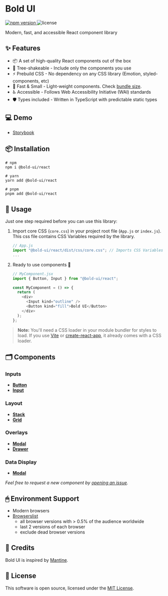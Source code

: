 # Bold UI

<p>
  <a href="https://www.npmjs.com/package/@bold-ui/react">
    <img src="https://img.shields.io/npm/v/@bold-ui/react?style=flat-square" alt="npm version" />
  </a>
  <!-- <a href="https://www.npmjs.com/package/@bold-ui/react">
    <img src="https://img.shields.io/npm/dw/@bold-ui/react?style=flat-square" alt="npm downloads" />
  </a>
  <img src="https://img.shields.io/bundlephobia/minzip/@bold-ui/react?style=flat-square" alt="size" />
  <a href="https://www.jsdelivr.com/package/npm/@bold-ui/react">
    <img src="https://data.jsdelivr.com/v1/package/npm/@bold-ui/react/badge" alt="jsdelivr" />
  </a> -->
  <img src="https://img.shields.io/npm/l/@bold-ui/react?style=flat-square" alt="license" />
</p>

Modern, fast, and accessible React component library

## ✨ Features

- 📦 A set of high-quality React components out of the box
- 🌲 Tree-shakeable - Include only the components you use
- ⚡ Prebuild CSS - No dependency on any CSS library (Emotion, styled-components, etc)
- 🚀 Fast & Small - Light-weight components. Check [bundle size](https://bundlephobia.com/package/@bold-ui/react).
- ♿ Accessible - Follows Web Accessibility Initiative (WAI) standards
- 🛡️ Types included - Written in TypeScript with predictable static types

## 💻 Demo

- [Storybook](https://main--64797a8b450504bdbcae2912.chromatic.com)

## 📦 Installation

```
# npm
npm i @bold-ui/react

# yarn
yarn add @bold-ui/react

# pnpm
pnpm add @bold-ui/react
```

## 🔨 Usage

Just one step required before you can use this library:

1. Import core CSS (`core.css`) in your project root file (`App.js` or `index.js`). This css file contains CSS Variables required by the library.

   ```javascript
   // App.js
   import "@bold-ui/react/dist/css/core.css"; // Imports CSS Variables required by the library
   ...
   ```

1. Ready to use components 🎉

   ```javascript
   // MyComponent.jsx
   import { Button, Input } from "@bold-ui/react";

   const MyComponent = () => {
     return (
       <div>
         <Input kind="outline" />
         <Button kind="fill">Bold UI</Button>
       </div>
     );
   };
   ```

> **Note:** You'll need a CSS loader in your module bundler for styles to load. If you use [Vite](https://vitejs.dev/guide/features.html#css) or [create-react-app](https://create-react-app.dev/), it already comes with a CSS loader.

## 🗂 Components

### Inputs

- [**Button**](https://github.com/PawanKolhe/bold-ui/blob/main/packages/react/src/components/Button/Button.types.ts)
- [**Input**](https://github.com/PawanKolhe/bold-ui/blob/main/packages/react/src/components/Input/Input.types.ts)

### Layout

- [**Stack**](https://github.com/PawanKolhe/bold-ui/blob/main/packages/react/src/components/Stack/Stack.types.ts)
- [**Grid**](https://github.com/PawanKolhe/bold-ui/blob/main/packages/react/src/components/Grid/Grid.types.ts)

### Overlays

- [**Modal**](https://github.com/PawanKolhe/bold-ui/blob/main/packages/react/src/components/Modal/Modal.types.ts)
- [**Drawer**](https://github.com/PawanKolhe/bold-ui/blob/main/packages/react/src/components/Drawer/Drawer.types.ts)

### Data Display

- [**Modal**](https://github.com/PawanKolhe/bold-ui/blob/main/packages/react/src/components/Avatar/Avatar.types.ts)

_Feel free to request a new component by [opening an issue](https://github.com/PawanKolhe/bold-ui/issues)._

## 🖱 Environment Support

- Modern browsers
- [Browserslist](https://browsersl.ist/#q=defaults)
  - all browser versions with > 0.5% of the audience worldwide
  - last 2 versions of each browser
  - exclude dead browser versions

## 💙 Credits

Bold UI is inspired by [Mantine](https://mantine.dev/).

## 📜 License

This software is open source, licensed under the [MIT License](https://github.com/PawanKolhe/bold-ui/blob/main/LICENSE).
